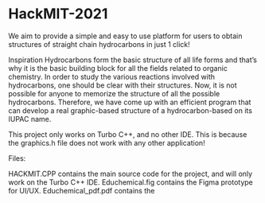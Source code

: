 # HackMIT-2021
We aim to provide a simple and easy to use platform for users to obtain structures of straight chain hydrocarbons in just 1 click!


Inspiration
Hydrocarbons form the basic structure of all life forms and that’s why it is the basic building block for all the fields related to organic chemistry. In order to study the various reactions involved with hydrocarbons, one should be clear with their structures. Now, it is not possible for anyone to memorize the structure of all the possible hydrocarbons. Therefore, we have come up with an efficient program that can develop a real graphic-based structure of a hydrocarbon-based on its IUPAC name.

This project only works on Turbo C++, and no other IDE.
This is because the graphics.h file does not work with any other application!



Files:

HACKMIT.CPP contains the main source code for the project, and will only work on the Turbo C++ IDE.
Educhemical.fig contains the Figma prototype for UI/UX.
Educhemical_pdf.pdf contains the 
